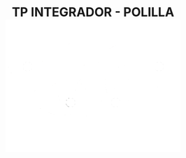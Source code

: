 <h1 align="center">
  TP INTEGRADOR - POLILLA
  <br/>
  <img align-items="center" src="img/logoDefinitivoBlanco.png" width="400px">
</h1>
